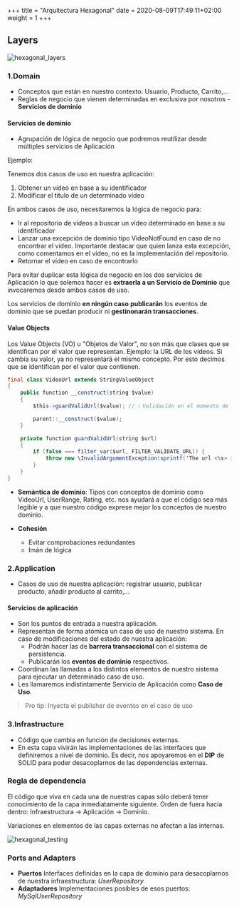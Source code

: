 +++
title = "Arquitectura Hexagonal"
date = 2020-08-09T17:49:11+02:00
weight = 1
+++

## Layers

![hexagonal_layers](/se-journey/img/hexagonal_arch.png)

### 1.Domain

* Conceptos que están en nuestro contexto: Usuario, Producto, Carrito,...
* Reglas de negocio que vienen determinadas en exclusiva por nosotros - **Servicios de dominio**

#### Servicios de dominio

* Agrupación de lógica de negocio que podremos reutilizar desde múltiples servicios de Aplicación

Ejemplo:

Tenemos dos casos de uso en nuestra aplicación:

1. Obtener un vídeo en base a su identificador
2. Modificar el título de un determinado vídeo

En ambos casos de uso, necesitaremos la lógica de negocio para:

* Ir al repositorio de vídeos a buscar un vídeo determinado en base a su identificador
* Lanzar una excepción de dominio tipo VideoNotFound en caso de no encontrar el vídeo. Importante destacar que quien lanza esta excepción, como comentamos en el vídeo, no es la implementación del repositorio.
* Retornar el vídeo en caso de encontrarlo

Para evitar duplicar esta lógica de negocio en los dos servicios de Aplicación lo que solemos hacer es **extraerla a un Servicio de Dominio** que invocaremos desde ambos casos de uso.

Los servicios de dominio **en ningún caso** **publicarán** los eventos de dominio que se puedan producir ni **gestinonarán transacciones**. 

#### Value Objects

Los Value Objects (VO) u "Objetos de Valor", no son más que clases que se identifican por el valor que representan. Ejemplo: la URL de los vídeos. Si cambia su valor, ya no representará el mismo concepto. Por esto decimos que se identifican por el valor que contienen.

```java
final class VideoUrl extends StringValueObject
{
    public function __construct(string $value)
    {
        $this->guardValidUrl($value); // ℹ️ Validación en el momento de instanciación. No permitimos tener un VideoUrl con un null por ejemplo.

        parent::__construct($value);
    }

    private function guardValidUrl(string $url)
    {
        if (false === filter_var($url, FILTER_VALIDATE_URL)) {
            throw new \InvalidArgumentException(sprintf('The url <%s> is not well formatted', $url));
        }
    }
}
```

* **Semántica de dominio**: Tipos con conceptos de dominio como VideoUrl, UserRange, Rating, etc. nos ayudará a que el código sea más legible y a que nuestro código exprese mejor los conceptos de nuestro dominio.

* **Cohesión**
  * Evitar comprobaciones redundantes
  * Imán de lógica

### 2.Application

* Casos de uso de nuestra aplicación: registrar usuario, publicar producto, añadir producto al carrito,...

#### Servicios de aplicación

* Son los puntos de entrada a nuestra aplicación.
* Representan de forma atómica un caso de uso de nuestro sistema. En caso de modificaciones del estado de nuestra aplicación:
  * Podrán hacer las de **barrera transaccional** con el sistema de persistencia.
  * Publicarán los **eventos de dominio** respectivos.
* Coordinan las llamadas a los distintos elementos de nuestro sistema para ejecutar un determinado caso de uso.
* Les llamaremos indistintamente Servicio de Aplicación como **Caso de Uso**.

> Pro tip: Inyecta el publisher de eventos en el caso de uso

### 3.Infrastructure

* Código que cambia en función de decisiones externas.
* En esta capa vivirán las implementaciones de las interfaces que definiremos a nivel de dominio. Es decir, nos apoyaremos en el **DIP** de SOLID para poder desacoplarnos de las dependencias externas.

### Regla de dependencia

El código que viva en cada una de nuestras capas sólo deberá tener conocimiento de la capa inmediatamente siguiente. Orden de fuera hacia dentro: Infraestructura -> Aplicación -> Dominio.

Variaciones en elementos de las capas externas no afectan a las internas.

![hexagonal_testing](/se-journey/img/hexagonal_arch_testing.png)

### Ports and Adapters

* **Puertos** Interfaces definidas en la capa de dominio para desacoplarnos de nuestra infraestructura: *UserRepository*
* **Adaptadores** Implementaciones posibles de esos puertos: *MySqlUserRepository*